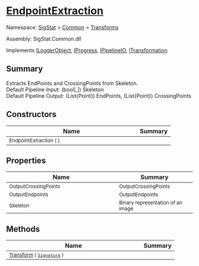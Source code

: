 # [EndpointExtraction](./EndpointExtraction.md)

Namespace: [SigStat]() > [Common](./../README.md) > [Transforms](./README.md)

Assembly: SigStat.Common.dll

Implements [ILoggerObject](./../ILoggerObject.md), [IProgress](./../Helpers/IProgress.md), [IPipelineIO](./../Pipeline/IPipelineIO.md), [ITransformation](./../ITransformation.md)

## Summary
Extracts EndPoints and CrossingPoints from Skeleton.  <br>Default Pipeline Input: (bool[,]) Skeleton<br>Default Pipeline Output: (List{Point}) EndPoints, (List{Point}) CrossingPoints

## Constructors

| Name | Summary | 
| --- | --- | 
| <sub>EndpointExtraction (  )</sub><img style="cursor:not-allowed;" width=200/>| <sub></sub>| <br>


## Properties

| Name | Summary | 
| --- | --- | 
| <sub>OutputCrossingPoints</sub><img style="cursor:not-allowed;" width=200/>| <sub>OutputCrossingPoints</sub>| <br>
| <sub>OutputEndpoints</sub><img style="cursor:not-allowed;" width=200/>| <sub>OutputEndpoints</sub>| <br>
| <sub>Skeleton</sub><img style="cursor:not-allowed;" width=200/>| <sub>Binary representation of an image</sub>| <br>


## Methods

| Name | Summary | 
| --- | --- | 
| <sub>[Transform](./Methods/EndpointExtraction-100663590.md) ( [`Signature`](./../Signature.md) )</sub><img style="cursor:not-allowed;" width=200/>| <sub></sub>| <br>


